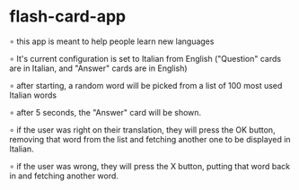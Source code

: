 # flash-card-app
∘ this app is meant to help people learn new languages

∘ It's current configuration is set to Italian from English ("Question" cards are in Italian, and "Answer" cards are in English)

∘ after starting, a random word will be picked from a list of 100 most used Italian words

∘ after 5 seconds, the "Answer" card will be shown.

∘ if the user was right on their translation, they will press the OK button, removing that word from the list and fetching another one to be displayed in Italian.

∘ if the user was wrong, they will press the X button, putting that word back in and fetching another word.
